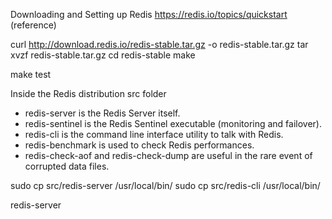 Downloading and Setting up Redis
https://redis.io/topics/quickstart (reference)

curl http://download.redis.io/redis-stable.tar.gz -o redis-stable.tar.gz
tar xvzf redis-stable.tar.gz
cd redis-stable
make

make test

Inside the Redis distribution src folder
* redis-server is the Redis Server itself.
* redis-sentinel is the Redis Sentinel executable (monitoring and failover).
* redis-cli is the command line interface utility to talk with Redis.
* redis-benchmark is used to check Redis performances.
* redis-check-aof and redis-check-dump are useful in the rare event of corrupted data files.

sudo cp src/redis-server /usr/local/bin/
sudo cp src/redis-cli /usr/local/bin/

redis-server